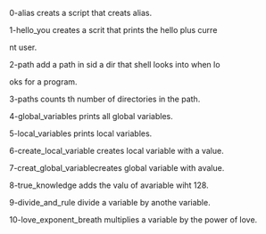 0-alias creats a script that creats alias.                  

1-hello_you creates a scrit that prints the hello plus curre

nt user.                                                    

2-path add a path in sid a dir that shell looks into when lo

oks for a program.                                          

3-paths counts th number of directories in the path.        

4-global_variables prints all global variables.             

5-local_variables prints local variables.                   

6-create_local_variable creates local variable with a value.

7-creat_global_variablecreates global variable with avalue. 

8-true_knowledge adds the valu of avariable wiht 128.       

9-divide_and_rule divide a variable by anothe variable.     

10-love_exponent_breath multiplies a variable by the power of love.

